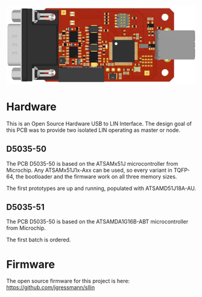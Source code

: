 ![USB_CAN-FD](/images/D5035_50.jpg?raw=true)

# Hardware
This is an Open Source Hardware USB to LIN Interface.
The design goal of this PCB was to provide two isolated LIN operating as master or node.

## D5035-50
The PCB D5035-50 is based on the ATSAMx51J microcontroller from Microchip.
Any ATSAMx51J1x-Axx can be used, so every variant in TQFP-64, the bootloader and the firmware work on all three memory sizes.

The first prototypes are up and running, populated with ATSAMD51J18A-AU.

## D5035-51
The PCB D5035-50 is based on the ATSAMDA1G16B-ABT microcontroller from Microchip.

The first batch is ordered.

# Firmware
The open source firmware for this project is here: https://github.com/jgressmann/sllin
